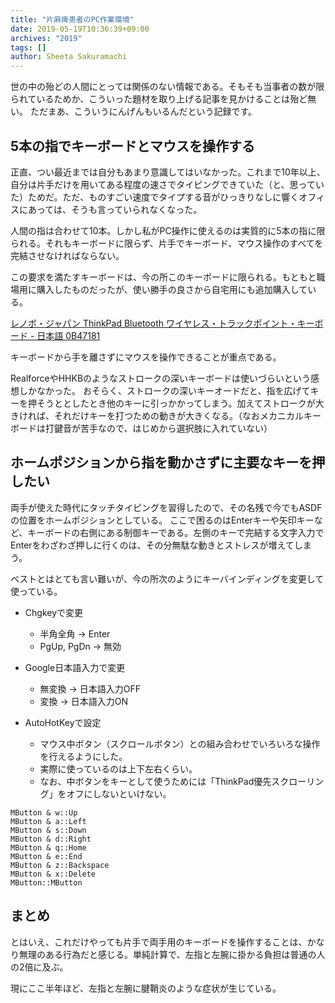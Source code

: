 ```yaml
---
title: "片麻痺患者のPC作業環境"
date: 2019-05-19T10:36:39+09:00
archives: "2019"
tags: []
author: Sheeta Sakuramachi
---
```


世の中の殆どの人間にとっては関係のない情報である。そもそも当事者の数が限られているためか、こういった題材を取り上げる記事を見かけることは殆ど無い。
ただまあ、こういうにんげんもいるんだという記録です。

<!--001-->
<!--more-->

## 5本の指でキーボードとマウスを操作する

正直、つい最近までは自分もあまり意識してはいなかった。これまで10年以上、自分は片手だけを用いてある程度の速さでタイピングできていた（と、思っていた）ためだ。ただ、ものすごい速度でタイプする音がひっきりなしに響くオフィスにあっては、そうも言っていられなくなった。

人間の指は合わせて10本。しかし私がPC操作に使えるのは実質的に5本の指に限られる。それもキーボードに限らず、片手でキーボード、マウス操作のすべてを完結させなければならない。

この要求を満たすキーボードは、今の所このキーボードに限られる。もともと職場用に購入したものだったが、使い勝手の良さから自宅用にも追加購入している。

[レノボ・ジャパン ThinkPad Bluetooth ワイヤレス・トラックポイント・キーボード - 日本語 0B47181](https://www.amazon.co.jp/gp/product/B00DLK4GQA/ref=ppx_yo_dt_b_asin_title_o00_s00?ie=UTF8&psc=1)

キーボードから手を離さずにマウスを操作できることが重点である。

RealforceやHHKBのようなストロークの深いキーボードは使いづらいという感想しかなかった。
おそらく、ストロークの深いキーオードだと、指を広げてキーを押そうととしたとき他のキーに引っかかってしまう。加えてストロークが大きければ、それだけキーを打つための動きが大きくなる。（なおメカニカルキーボードは打鍵音が苦手なので、はじめから選択肢に入れていない）

## ホームポジションから指を動かさずに主要なキーを押したい

両手が使えた時代にタッチタイピングを習得したので、その名残で今でもASDFの位置をホームポジションとしている。
ここで困るのはEnterキーや矢印キーなど、キーボードの右側にある制御キーである。左側のキーで完結する文字入力でEnterをわざわざ押しに行くのは、その分無駄な動きとストレスが増えてしまう。

ベストとはとても言い難いが、今の所次のようにキーバインディングを変更して使っている。

- Chgkeyで変更
  - 半角全角 -> Enter
  - PgUp, PgDn -> 無効

- Google日本語入力で変更
  - 無変換 -> 日本語入力OFF
  - 変換 -> 日本語入力ON

- AutoHotKeyで設定
  - マウス中ボタン（スクロールボタン）との組み合わせでいろいろな操作を行えるようにした。
  - 実際に使っているのは上下左右くらい。
  - なお、中ボタンをキーとして使うためには「ThinkPad優先スクローリング」をオフにしないといけない。
  
```
MButton & w::Up
MButton & a::Left
MButton & s::Down
MButton & d::Right
MButton & q::Home
MButton & e::End
MButton & z::Backspace
MButton & x::Delete
MButton::MButton
```

## まとめ

とはいえ、これだけやっても片手で両手用のキーボードを操作することは、かなり無理のある行為だと感じる。単純計算で、左指と左腕に掛かる負担は普通の人の2倍に及ぶ。

現にここ半年ほど、左指と左腕に腱鞘炎のような症状が生じている。
